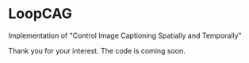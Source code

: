 # LoopCAG
Implementation of "Control Image Captioning Spatially and Temporally"

Thank you for your interest. The code is coming soon.
